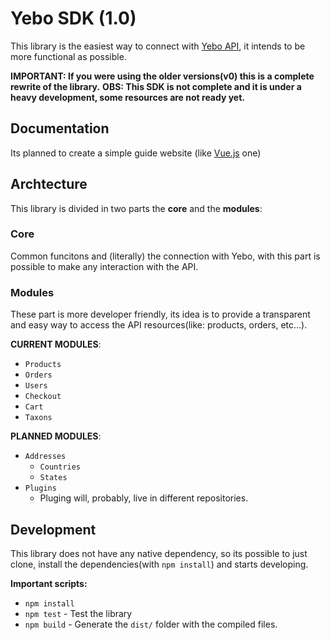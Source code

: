 # Yebo SDK (1.0)
This library is the easiest way to connect with [Yebo API](http://yebo.com.br/), it intends to be more functional as possible.

**IMPORTANT: If you were using the older versions(v0) this is a complete rewrite of the library.**
**OBS: This SDK is not complete and it is under a heavy development, some resources are not ready yet.**

## Documentation
Its planned to create a simple guide website (like [Vue.js](http://vuejs.org/guide/) one)

## Archtecture
This library is divided in two parts the **core** and the **modules**:

### Core
Common funcitons and (literally) the connection with Yebo, with this part is possible to make any
interaction with the API.

### Modules
These part is more developer friendly, its idea is to provide a transparent and easy way to access
the API resources(like: products, orders, etc...).

**CURRENT MODULES**:
* `Products`
* `Orders`
* `Users`
* `Checkout`
* `Cart`
* `Taxons`

**PLANNED MODULES**:
* `Addresses`
  * `Countries`
  * `States`
* `Plugins`
  * Pluging will, probably, live in different repositories.

## Development
This library does not have any native dependency, so its possible to just clone, install the
dependencies(with `npm install`) and starts developing.

**Important scripts:**
* `npm install`
* `npm test` - Test the library
* `npm build` - Generate the `dist/` folder with the compiled files.
